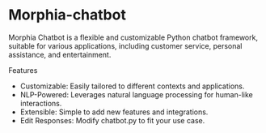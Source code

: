 # Morphia-chatbot

Morphia Chatbot is a flexible and customizable Python chatbot framework, suitable for various applications, including customer service, personal assistance, and entertainment.

Features
- Customizable: Easily tailored to different contexts and applications.
- NLP-Powered: Leverages natural language processing for human-like interactions.
- Extensible: Simple to add new features and integrations.
- Edit Responses: Modify chatbot.py to fit your use case.
